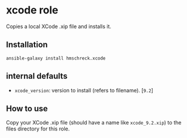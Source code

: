 # xcode role
Copies a local XCode .xip file and installs it.

## Installation
`ansible-galaxy install hmschreck.xcode`

## internal defaults
* `xcode_version`: version to install (refers to filename).  [`9.2`]

## How to use
Copy your XCode .xip file (should have a name like `xcode_9.2.xip`) to the files directory for this role.
